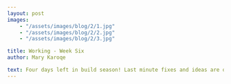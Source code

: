 ```yaml
---
layout: post
images:
    - "/assets/images/blog/2/1.jpg"
    - "/assets/images/blog/2/2.jpg"
    - "/assets/images/blog/2/3.jpg"

title: Working - Week Six 
author: Mary Karoqe

text: Four days left in build season! Last minute fixes and ideas are quickly being rolled out.
---
```

